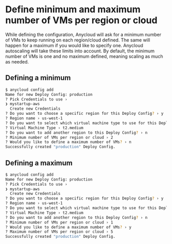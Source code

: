 # Define minimum and maximum number of VMs per region or cloud

While defining the configuration, Anycloud will ask for a minimum number of VMs to keep running on each region/cloud defined. The same will happen for a maximum if you would like to specify one. Anycloud autoscaling will take these limits into account. By default, the minimum number of VMs is one and no maximum defined, meaning scaling as much as needed.

## Defining a minimum

```bash
$ anycloud config add
Name for new Deploy Config: production
? Pick Credentials to use ›
❯ mystartup-aws
  Create new Credentials
? Do you want to choose a specific region for this Deploy Config? › y
? Region name › us-west-1
? Do you want to select which virtual machine type to use for this Deploy Config? › y
? Virtual Machine Type › t2.medium
? Do you want to add another region to this Deploy Config? › n
? Minimum number of VMs per region or cloud › 2
? Would you like to define a maximum number of VMs? › n
Successfully created "production" Deploy Config.
```

## Defining a maximum

```bash
$ anycloud config add
Name for new Deploy Config: production
? Pick Credentials to use ›
❯ mystartup-aws
  Create new Credentials
? Do you want to choose a specific region for this Deploy Config? › y
? Region name › us-west-1
? Do you want to select which virtual machine type to use for this Deploy Config? › y
? Virtual Machine Type › t2.medium
? Do you want to add another region to this Deploy Config? › n
? Minimum number of VMs per region or cloud › 1
? Would you like to define a maximum number of VMs? › y
? Maximum number of VMs per region or cloud › 5
Successfully created "production" Deploy Config.
```
